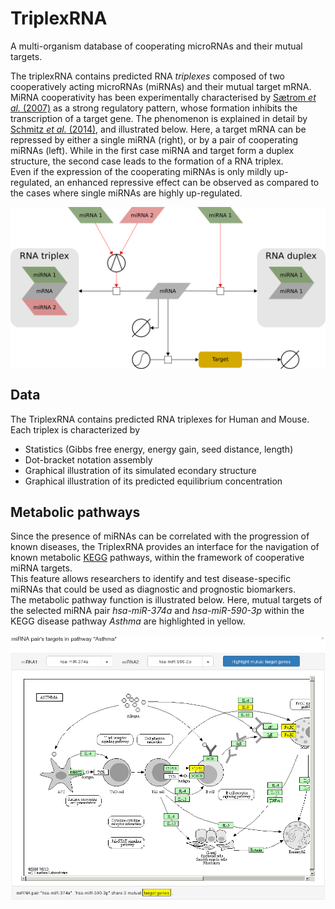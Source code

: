 # TriplexRNA
A multi-organism database of cooperating microRNAs and their mutual targets.

The triplexRNA contains predicted RNA *triplexes* composed of two cooperatively acting microRNAs (miRNAs) and their mutual target mRNA.  
MiRNA cooperativity has been experimentally characterised by [Sætrom *et al.* (2007)](https://doi.org/10.1093/nar/gkm133]) as a strong regulatory pattern, whose formation inhibits the transcription of a target gene. The phenomenon is explained in detail by [Schmitz *et al.* (2014)](https://doi.org/10.1093/nar/gku465), and illustrated below. Here, a target mRNA can be repressed by either a single miRNA (right), or by a pair of cooperating miRNAs (left). While in the first case miRNA and target form a duplex structure, the second case leads to the formation of a RNA triplex.  
Even if the expression of the cooperating miRNAs is only mildly up-regulated, an enhanced repressive effect can be observed as compared to the cases where single miRNAs are highly up-regulated.
<p align="center">
<img align="center" src="assets/img/triplex_duplex_patterns.png" width="600px" alt="RNA triplex and RNA duplex regulatory patterns" valign="top"/>
</p>

## Data
The TriplexRNA contains predicted RNA triplexes for Human and Mouse. Each triplex is characterized by
- Statistics (Gibbs free energy, energy gain, seed distance, length)
- Dot-bracket notation assembly
- Graphical illustration of its simulated econdary structure
- Graphical illustration of its predicted equilibrium concentration

## Metabolic pathways
Since the presence of miRNAs can be correlated with the progression of known diseases, the TriplexRNA provides an interface for the navigation of known metabolic [KEGG](https://doi.org/10.1093/nar/28.1.27) pathways, within the framework of cooperative miRNA targets.  
This feature allows researchers to identify and test disease-specific miRNAs that could be used as diagnostic and prognostic biomarkers.  
The metabolic pathway function is illustrated below. Here, mutual targets of the selected miRNA pair *hsa-miR-374a* and *hsa-miR-590-3p* within the KEGG disease pathway *Asthma* are highlighted in yellow.
<p align="center">
<img align="center" src="assets/img/metabolic_pathway_integration.png" width="600px" alt="Targets of selected cooperative miRNAs are interactively highlighted within the specified KEGG metabolic pathway" valign="top"/>
</p>

